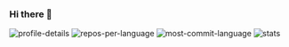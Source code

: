 ### Hi there 👋

<!--
**hatsu38/hatsu38** is a ✨ _special_ ✨ repository because its `README.md` (this file) appears on your GitHub profile.

Here are some ideas to get you started:

- 🔭 I’m currently working on ...
- 🌱 I’m currently learning ...
- 👯 I’m looking to collaborate on ...
- 🤔 I’m looking for help with ...
- 💬 Ask me about ...
- 📫 How to reach me: ...
- 😄 Pronouns: ...
- ⚡ Fun fact: ...
-->

![profile-details](http://github-profile-summary-cards.vercel.app/api/cards/profile-details?username=hatsu38&theme=dracula)
![repos-per-language](http://github-profile-summary-cards.vercel.app/api/cards/repos-per-language?username=hatsu38&theme=dracula)
![most-commit-language](http://github-profile-summary-cards.vercel.app/api/cards/most-commit-language?username=hatsu38&theme=dracula)
![stats](http://github-profile-summary-cards.vercel.app/api/cards/stats?username=hatsu38&theme=dracula)
